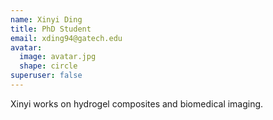 ```yaml
---
name: Xinyi Ding
title: PhD Student
email: xding94@gatech.edu
avatar:
  image: avatar.jpg
  shape: circle
superuser: false
---
```

Xinyi works on hydrogel composites and biomedical imaging.
